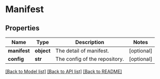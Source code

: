 # Manifest

## Properties
Name | Type | Description | Notes
------------ | ------------- | ------------- | -------------
**manifest** | **object** | The detail of manifest. | [optional] 
**config** | **str** | The config of the repository. | [optional] 

[[Back to Model list]](../README.md#documentation-for-models) [[Back to API list]](../README.md#documentation-for-api-endpoints) [[Back to README]](../README.md)

